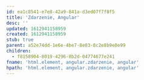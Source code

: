 ```yaml
---
id: ea1c8541-e7e8-42a9-841a-d3ed07f7f8f5
title: 'Zdarzenie, Angular'
desc: ''
updated: 1612941158959
created: 1612941158959
stub: true
parent: a52e74dd-1e6e-4be7-8e03-8c2e8b9e0e99
children:
  - f8158904-8019-4296-8b2d-04774677e241
fname: 'html.element, angular.zdarzenie, angular'
hpath: 'html.element, angular.zdarzenie, angular'
---
```



